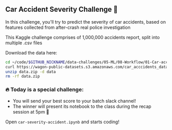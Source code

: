 ## Car Accident Severity Challenge 🚙

In this challenge, you'll try to predict the severity of car accidents, based on features collected from after-crash real police investigation

This Kaggle challenge comprises of 1,000,000 accidents report, split into multiple .csv files

Download the data here:

```bash
cd ~/code/$GITHUB_NICKNAME/data-challenges/05-ML/08-Workflow/01-Car-accidents-severity
curl https://wagon-public-datasets.s3.amazonaws.com/car_acccidents_datasets.zip > data.zip
unzip data.zip -d data
rm -rf data.zip
```

### 🔥 Today is a special challenge:
- You will send your best score to your batch slack channel!
- The winner will present its notebook to the class during the recap session at 5pm 💪

Open `car-severity-accident.ipynb` and starts coding!
